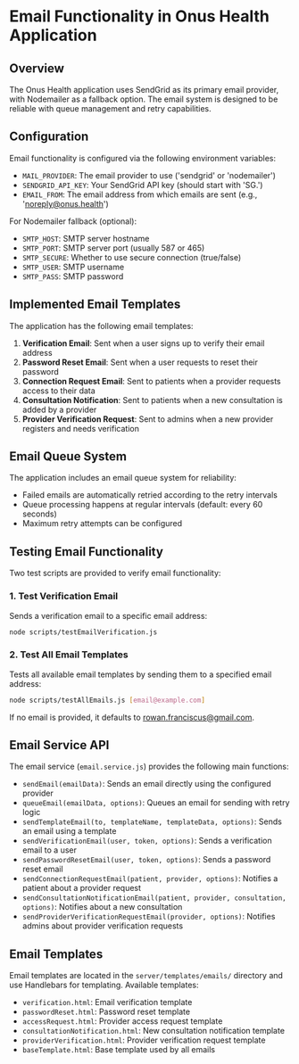 # Email Functionality in Onus Health Application

## Overview
The Onus Health application uses SendGrid as its primary email provider, with Nodemailer as a fallback option. The email system is designed to be reliable with queue management and retry capabilities.

## Configuration
Email functionality is configured via the following environment variables:

- `MAIL_PROVIDER`: The email provider to use ('sendgrid' or 'nodemailer')
- `SENDGRID_API_KEY`: Your SendGrid API key (should start with 'SG.')
- `EMAIL_FROM`: The email address from which emails are sent (e.g., 'noreply@onus.health')

For Nodemailer fallback (optional):
- `SMTP_HOST`: SMTP server hostname
- `SMTP_PORT`: SMTP server port (usually 587 or 465)
- `SMTP_SECURE`: Whether to use secure connection (true/false)
- `SMTP_USER`: SMTP username
- `SMTP_PASS`: SMTP password

## Implemented Email Templates

The application has the following email templates:

1. **Verification Email**: Sent when a user signs up to verify their email address
2. **Password Reset Email**: Sent when a user requests to reset their password
3. **Connection Request Email**: Sent to patients when a provider requests access to their data
4. **Consultation Notification**: Sent to patients when a new consultation is added by a provider
5. **Provider Verification Request**: Sent to admins when a new provider registers and needs verification

## Email Queue System

The application includes an email queue system for reliability:

- Failed emails are automatically retried according to the retry intervals
- Queue processing happens at regular intervals (default: every 60 seconds)
- Maximum retry attempts can be configured

## Testing Email Functionality

Two test scripts are provided to verify email functionality:

### 1. Test Verification Email
Sends a verification email to a specific email address:

```bash
node scripts/testEmailVerification.js
```

### 2. Test All Email Templates
Tests all available email templates by sending them to a specified email address:

```bash
node scripts/testAllEmails.js [email@example.com]
```

If no email is provided, it defaults to rowan.franciscus@gmail.com.

## Email Service API

The email service (`email.service.js`) provides the following main functions:

- `sendEmail(emailData)`: Sends an email directly using the configured provider
- `queueEmail(emailData, options)`: Queues an email for sending with retry logic
- `sendTemplateEmail(to, templateName, templateData, options)`: Sends an email using a template
- `sendVerificationEmail(user, token, options)`: Sends a verification email to a user
- `sendPasswordResetEmail(user, token, options)`: Sends a password reset email
- `sendConnectionRequestEmail(patient, provider, options)`: Notifies a patient about a provider request
- `sendConsultationNotificationEmail(patient, provider, consultation, options)`: Notifies about a new consultation
- `sendProviderVerificationRequestEmail(provider, options)`: Notifies admins about provider verification requests

## Email Templates

Email templates are located in the `server/templates/emails/` directory and use Handlebars for templating. Available templates:

- `verification.html`: Email verification template
- `passwordReset.html`: Password reset template
- `accessRequest.html`: Provider access request template
- `consultationNotification.html`: New consultation notification template
- `providerVerification.html`: Provider verification request template
- `baseTemplate.html`: Base template used by all emails 